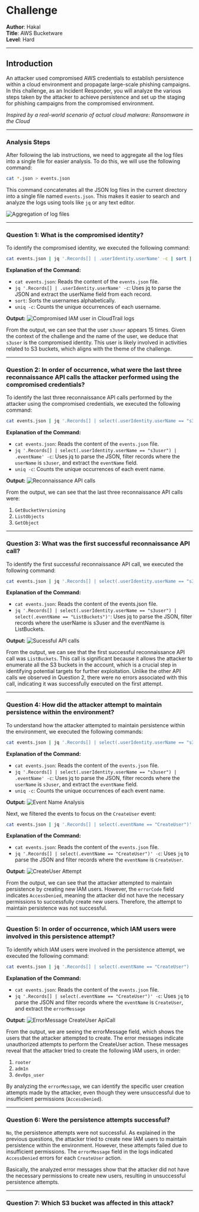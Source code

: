 # Challenge

**Author**: Hakal  
**Title**: AWS Bucketware  
**Level**: Hard  

---

## Introduction

An attacker used compromised AWS credentials to establish persistence within a cloud environment and propagate large-scale phishing campaigns. In this challenge, as an Incident Responder, you will analyze the various steps taken by the attacker to achieve persistence and set up the staging for phishing campaigns from the compromised environment.

*Inspired by a real-world scenario of actual cloud malware: Ransomware in the Cloud*

---

### Analysis Steps

After following the lab instructions, we need to aggregate all the log files into a single file for easier analysis. To do this, we will use the following command:

```bash
cat *.json > events.json
```

This command concatenates all the JSON log files in the current directory into a single file named `events.json`. This makes it easier to search and analyze the logs using tools like `jq` or any text editor.

![Aggregation of log files](1.png)

---

### Question 1: What is the compromised identity?

To identify the compromised identity, we executed the following command:

```bash
cat events.json | jq '.Records[] | .userIdentity.userName' -c | sort | uniq -c
```

**Explanation of the Command:**
- `cat events.json`: Reads the content of the `events.json` file.
- `jq '.Records[] | .userIdentity.userName' -c`: Uses jq to parse the JSON and extract the userName field from each record.
- `sort`: Sorts the usernames alphabetically.
- `uniq -c`: Counts the unique occurrences of each username.

**Output:**
![Compromised IAM user in CloudTrail logs](2.png)

From the output, we can see that the user `s3user` appears 15 times. Given the context of the challenge and the name of the user, we deduce that `s3user` is the compromised identity. This user is likely involved in activities related to S3 buckets, which aligns with the theme of the challenge.

---

### Question 2: In order of occurrence, what were the last three reconnaissance API calls the attacker performed using the compromised credentials?

To identify the last three reconnaissance API calls performed by the attacker using the compromised credentials, we executed the following command:

````bash
cat events.json | jq '.Records[] | select(.userIdentity.userName == "s3user") | .eventName' -c | uniq -c
````

**Explanation of the Command:**

- `cat events.json`: Reads the content of the `events.json` file.
- `jq '.Records[] | select(.userIdentity.userName == "s3user") | .eventName' -c`: Uses jq to parse the JSON, filter records where the `userName` is `s3user`, and extract the `eventName` field.
- `uniq -c`: Counts the unique occurrences of each event name.

**Output:**
![Reconnaissance API calls](3.png)

From the output, we can see that the last three reconnaissance API calls were:

1. `GetBucketVersioning`
2. `ListObjects`
3. `GetObject`

---

### Question 3: What was the first successful reconnaissance API call?

To identify the first successful reconnaissance API call, we executed the following command:

````bash
cat events.json | jq '.Records[] | select(.userIdentity.userName == "s3user") | select(.eventName == "ListBuckets")'
````

**Explanation of the Command:**
- `cat events.json`: Reads the content of the events.json file.
- `jq '.Records[] | select(.userIdentity.userName == "s3user") | select(.eventName == "ListBuckets")'`: Uses jq to parse the JSON, filter records where the userName is s3user and the eventName is ListBuckets.

**Output:**
![Sucessful API calls](4.png)

From the output, we can see that the first successful reconnaissance API call was `ListBuckets`. This call is significant because it allows the attacker to enumerate all the S3 buckets in the account, which is a crucial step in identifying potential targets for further exploitation. Unlike the other API calls we observed in Question 2, there were no errors associated with this call, indicating it was successfully executed on the first attempt.

---

### Question 4: How did the attacker attempt to maintain persistence within the environment?

To understand how the attacker attempted to maintain persistence within the environment, we executed the following commands:

````bash
cat events.json | jq '.Records[] | select(.userIdentity.userName == "s3user") | .eventName' -c | uniq -c
````

**Explanation of the Command:**

- `cat events.json`: Reads the content of the `events.json` file.
- `jq '.Records[] | select(.userIdentity.userName == "s3user") | .eventName' -c`: Uses jq to parse the JSON, filter records where the `userName` is `s3user`, and extract the `eventName` field.
- `uniq -c`: Counts the unique occurrences of each event name.

**Output:**
![Event Name Analysis](3.png)

Next, we filtered the events to focus on the `CreateUser` event:

```bash
cat events.json | jq '.Records[] | select(.eventName == "CreateUser")' -c
```

**Explanation of the Command:**
- `cat events.json`: Reads the content of the `events.json` file.
- `jq '.Records[] | select(.eventName == "CreateUser")' -c`: Uses `jq` to parse the JSON and filter records where the `eventName` is `CreateUser`.

**Output:**
![CreateUser Attempt](5.png)

From the output, we can see that the attacker attempted to maintain persistence by creating new IAM users. However, the `errorCode` field indicates `AccessDenied`, meaning the attacker did not have the necessary permissions to successfully create new users. Therefore, the attempt to maintain persistence was not successful.

---

### Question 5: In order of occurrence, which IAM users were involved in this persistence attempt?

To identify which IAM users were involved in the persistence attempt, we executed the following command:

```bash
cat events.json | jq '.Records[] | select(.eventName == "CreateUser") | .errorMessage' -c
```

**Explanation of the Command:**
- `cat events.json`: Reads the content of the `events.json` file.
- `jq '.Records[] | select(.eventName == "CreateUser")' -c`: Uses `jq` to parse the JSON and filter records where the `eventName` is `CreateUser`, and extract the `errorMessage`

**Output:**
![ErrorMessage CreateUser ApiCall](6.png)

From the output, we are seeing the errorMessage field, which shows the users that the attacker attempted to create. The error messages indicate unauthorized attempts to perform the CreateUser action. These messages reveal that the attacker tried to create the following IAM users, in order: 

1. `rooter`
2. `adm1n`
3. `dev0ps_user`

By analyzing the `errorMessage`, we can identify the specific user creation attempts made by the attacker, even though they were unsuccessful due to insufficient permissions (`AccessDenied`).

---

### Question 6: Were the persistence attempts successful?

`No`, the persistence attempts were not successful. As explained in the previous questions, the attacker tried to create new IAM users to maintain persistence within the environment. However, these attempts failed due to insufficient permissions. The `errorMessage` field in the logs indicated `AccessDenied` errors for each `CreateUser` action.

Basically, the analyzed error messages show that the attacker did not have the necessary permissions to create new users, resulting in unsuccessful persistence attempts.

---

### Question 7: Which S3 bucket was affected in this attack?
